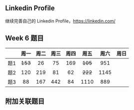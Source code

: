 ## Linkedin Profile

继续完善自己的 Linkedin Profile，https://linkedin.com/

## Week 6 题目
|       | 周一   | 周二   |  周三 |   周四 |   周五  | 周六 |  周日 |
| :----:| :----:| :----:|:----:  |:----: |:----: |:----:|:----: |
| 题1   | ~~153~~ 	| 26	 |   75    |  169  |~~105~~   |  951|
| 题2   |120    | 219    |    81   |    62  |~~222~~  | 1145|
| 题3   |88     |    167 |442    |    84  |  1110   |  889| 


## 附加关联题目

